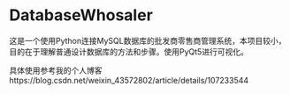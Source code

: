 # DatabaseWhosaler
这是一个使用Python连接MySQL数据库的批发商零售商管理系统，本项目较小，目的在于理解普通设计数据库的方法和步骤。使用PyQt5进行可视化。

具体使用参考我的个人博客https://blog.csdn.net/weixin_43572802/article/details/107233544
